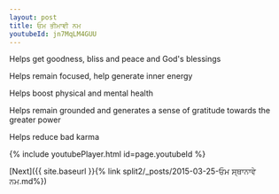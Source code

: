 ```yaml
---
layout: post
title: ਓਮ ਭੀਮਾਞੀ ਨਮ
youtubeId: jn7MqLM4GUU
---
```

 
 
Helps get goodness, bliss and peace and God's blessings
 
Helps remain focused, help generate inner energy 
 
Helps boost physical and mental health 
 
Helps remain grounded and generates a sense of gratitude towards the greater power 
 
Helps reduce bad karma
 
 
 
 


{% include youtubePlayer.html id=page.youtubeId %}
 
[Next]({{ site.baseurl }}{% link  split2/_posts/2015-03-25-ਓਮ ਸ੍ਥਾਨਾਵੇ ਨਮ.md%})
 
